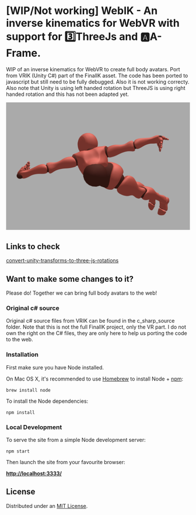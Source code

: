 # [WIP/Not working] WebIK - An inverse kinematics for WebVR with support for 3️⃣ThreeJs and 🅰️A-Frame.

WIP of an inverse kinematics for WebVR to create full body avatars. Port from VRIK (Unity C#) part of the FinalIK asset.
The code has been ported to javascript but still need to be fully debugged. Also it is not working correcty. Also note that Unity is using left handed rotation but ThreeJS is using right handed rotation and this has not been adapted yet.

![](static/screenshot.png)

## Links to check

[convert-unity-transforms-to-three-js-rotations](https://stackoverflow.com/questions/18066581/convert-unity-transforms-to-three-js-rotations)

## Want to make some changes to it?

Please do! Together we can bring full body avatars to the web!

### Original c# source

Original c# source files from VRIK can be found in the c_sharp_source folder.
Note that this is not the full FinalIK project, only the VR part. I do not own the right on the C# files, they are only here to help us porting the code to the web.

### Installation

First make sure you have Node installed.

On Mac OS X, it's recommended to use [Homebrew](http://brew.sh/) to install Node + [npm](https://www.npmjs.com):

    brew install node

To install the Node dependencies:

    npm install

### Local Development

To serve the site from a simple Node development server:

    npm start

Then launch the site from your favourite browser:

[__http://localhost:3333/__](http://localhost:3333/)

## License

Distributed under an [MIT License](LICENSE).
